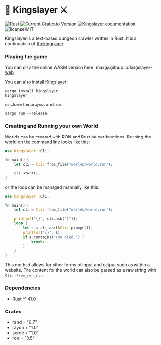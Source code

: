 # 👑 Kingslayer ⚔️

![Rust](https://github.com/Maxgy/kingslayer/workflows/Rust/badge.svg)
[![Current Crates.io Version](https://img.shields.io/crates/v/kingslayer)](https://crates.io/crates/kingslayer)
[![Kingslayer documentation](https://docs.rs/kingslayer/badge.svg)](https://docs.rs/kingslayer)
![license/MIT](https://img.shields.io/github/license/Maxgy/kingslayer)

Kingslayer is a text-based dungeon crawler written in Rust. It is a continuation of [thekinggame](https://github.com/Maxgy/thekinggame).

### Playing the game

You can play the online WASM version here: [maxgy.github.io/kingslayer-web](https://maxgy.github.io/kingslayer-web/)

You can also install Kingslayer:
```
cargo install kingslayer
kingslayer
```

or clone the project and run:
```
cargo run --release
```

### Creating and Running your own World

Worlds can be created with RON and Rust helper functions. Running the world on the command line looks like this:
```rust
use kingslayer::Cli;

fn main() {
    let cli = Cli::from_file("worlds/world.ron");

    cli.start();
}
```
or the loop can be managed manually like this:
```rust
use kingslayer::Cli;

fn main() {
    let cli = Cli::from_file("worlds/world.ron");

    println!("{}", cli.ask("l"));
    loop {
        let s = cli.ask(&Cli::prompt());
        println!("{}", s);
        if s.contains("You died.") {
            break;
        }
    }
}
```
This method allows for other forms of input and output such as within a website. The content for the world can also be passed as a raw string with `Cli::from_ron_str`.

### Dependencies
* Rust ^1.41.0

### Crates
* rand = "0.7"
* rayon = "1.0"
* serde = "1.0"
* ron = "0.5"
